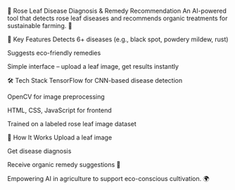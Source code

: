 🌿 Rose Leaf Disease Diagnosis & Remedy Recommendation
An AI-powered tool that detects rose leaf diseases and recommends organic treatments for sustainable farming. 🌱

🚀 Key Features
Detects 6+ diseases (e.g., black spot, powdery mildew, rust)

Suggests eco-friendly remedies

Simple interface – upload a leaf image, get results instantly

🛠️ Tech Stack
TensorFlow for CNN-based disease detection

OpenCV for image preprocessing

HTML, CSS, JavaScript for frontend

Trained on a labeled rose leaf image dataset

📌 How It Works
Upload a leaf image

Get disease diagnosis

Receive organic remedy suggestions 🍃

Empowering AI in agriculture to support eco-conscious cultivation. 🌍
